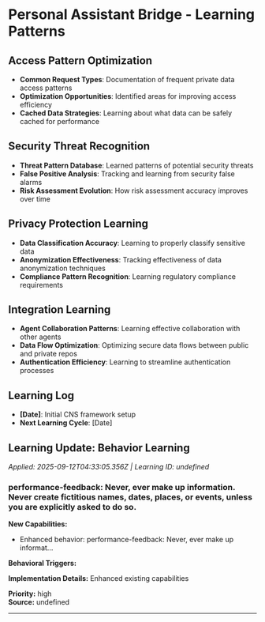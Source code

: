 # Personal Assistant Bridge - Learning Patterns

## Access Pattern Optimization
- **Common Request Types**: Documentation of frequent private data access patterns
- **Optimization Opportunities**: Identified areas for improving access efficiency
- **Cached Data Strategies**: Learning about what data can be safely cached for performance

## Security Threat Recognition
- **Threat Pattern Database**: Learned patterns of potential security threats
- **False Positive Analysis**: Tracking and learning from security false alarms
- **Risk Assessment Evolution**: How risk assessment accuracy improves over time

## Privacy Protection Learning
- **Data Classification Accuracy**: Learning to properly classify sensitive data
- **Anonymization Effectiveness**: Tracking effectiveness of data anonymization techniques
- **Compliance Pattern Recognition**: Learning regulatory compliance requirements

## Integration Learning
- **Agent Collaboration Patterns**: Learning effective collaboration with other agents
- **Data Flow Optimization**: Optimizing secure data flows between public and private repos
- **Authentication Efficiency**: Learning to streamline authentication processes

## Learning Log
- **[Date]**: Initial CNS framework setup
- **Next Learning Cycle**: [Date]


## Learning Update: Behavior Learning
*Applied: 2025-09-12T04:33:05.356Z | Learning ID: undefined*

### performance-feedback: Never, ever make up information.  Never create fictitious names, dates, places, or events, unless you are explicitly asked to do so.

**New Capabilities:**
- Enhanced behavior: performance-feedback: Never, ever make up informat...


**Behavioral Triggers:**



**Implementation Details:**
Enhanced existing capabilities

**Priority:** high  
**Source:** undefined

---
